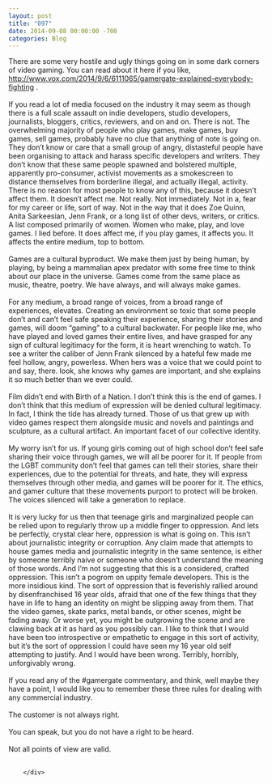 ```yaml
---
layout: post
title: "097"
date: 2014-09-08 00:00:00 -700
categories: Blog
---
```


<div class="blog-content">
				<div class="paragraph" style="text-align:left;">There are some very hostile and ugly things going on in some dark corners of video gaming. You can read about it here if you like, <a href="http://www.vox.com/2014/9/6/6111065/gamergate-explained-everybody-fighting">http://www.vox.com/2014/9/6/6111065/gamergate-explained-everybody-fighting</a> .<br><span></span><br><span></span>If you read a lot of media focused on the industry it may seem as though there is a full scale assault on indie developers, studio developers, journalists, bloggers, critics, reviewers, and on and on. There is not. The overwhelming majority of people who play games, make games, buy games, sell games, probably have no clue that anything of note is going on. They don&rsquo;t know or care that a small group of angry, distasteful people have been organising to attack and harass specific developers and writers. They don&rsquo;t know that these same people spawned and bolstered multiple, apparently pro-consumer, activist movements as a smokescreen to distance themselves from borderline illegal, and actually illegal, activity. There is no reason for most people to know any of this, because it doesn&rsquo;t affect them. It doesn&rsquo;t affect me. Not really. Not immediately. Not in a, fear for my career or life, sort of way. Not in the way that it does Zoe Quinn, Anita Sarkeesian, Jenn Frank, or a long list of other devs, writers, or critics. A list composed primarily of women. Women who make, play, and love games. I lied before. It does affect me, if you play games, it affects you. It affects the entire medium, top to bottom. &nbsp;<br><span></span><br><span></span>Games are a cultural byproduct. We make them just by being human, by playing, by being a mammalian apex predator with some free time to think about our place in the universe. Games come from the same place as music, theatre, poetry. We have always, and will always make games.<br><span></span><br><span></span>For any medium, a broad range of voices, from a broad range of experiences, elevates. Creating an environment so toxic that some people don&rsquo;t and can&rsquo;t feel safe speaking their experience, sharing their stories and games, will doom &ldquo;gaming&rdquo; to a cultural backwater. For people like me, who have played and loved games their entire lives, and have grasped for any sign of cultural legitimacy for the form, it is heart wrenching to watch. To see a writer the caliber of Jenn Frank silenced by a hateful few made me feel hollow, angry, powerless. When hers was a voice that we could point to and say, there. look, she knows why games are important, and she explains it so much better than we ever could.<br><span></span><br><span></span>Film didn&rsquo;t end with Birth of a Nation. I don&rsquo;t think this is the end of games. I don&rsquo;t think that this medium of expression will be denied cultural legitimacy. In fact, I think the tide has already turned. Those of us that grew up with video games respect them alongside music and novels and paintings and sculpture, as a cultural artifact. An important facet of our collective identity. <br><span></span><br><span></span>My worry isn&rsquo;t for us. If young girls coming out of high school don&rsquo;t feel safe sharing their voice through games, we will all be poorer for it. If people from the LGBT community don&rsquo;t feel that games can tell their stories, share their experiences, due to the potential for threats, and hate, they will express themselves through other media, and games will be poorer for it. The ethics, and gamer culture that these movements purport to protect will be broken. The voices silenced will take a generation to replace. <br><span></span><br><span></span>It is very lucky for us then that teenage girls and marginalized people can be relied upon to regularly throw up a middle finger to oppression. And lets be perfectly, crystal clear here, oppression is what is going on. This isn&rsquo;t about journalistic integrity or corruption. Any claim made that attempts to house games media and journalistic integrity in the same sentence, is either by someone terribly naive or someone who doesn&rsquo;t understand the meaning of those words. And I&rsquo;m not suggesting that this is a considered, crafted oppression. This isn&rsquo;t a pogrom on uppity female developers. This is the more insidious kind. The sort of oppression that is feverishly rallied around by disenfranchised 16 year olds, afraid that one of the few things that they have in life to hang an identity on might be slipping away from them. That the video games, skate parks, metal bands, or other scenes, might be fading away. Or worse yet, you might be outgrowing the scene and are clawing back at it as hard as you possibly can. I like to think that I would have been too introspective or empathetic to engage in this sort of activity, but it&rsquo;s the sort of oppression I could have seen my 16 year old self attempting to justify. And I would have been wrong. Terribly, horribly, unforgivably wrong. <br><span></span><br><span></span>If you read any of the #gamergate commentary, and think, well maybe they have a point, I would like you to remember these three rules for dealing with any commercial industry.<br><span></span><br><span></span>The customer is not always right. <br><span></span><br><span></span>You can speak, but you do not have a right to be heard. <br><span></span><br><span></span>Not all points of view are valid. <br><br></div>

		</div>
        